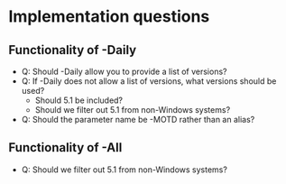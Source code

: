 # Implementation questions

## Functionality of -Daily

- Q: Should -Daily allow you to provide a list of versions?
- Q: If -Daily does not allow a list of versions, what versions should be used?
  - Should 5.1 be included?
  - Should we filter out 5.1 from non-Windows systems?
- Q: Should the parameter name be -MOTD rather than an alias?

## Functionality of -All

- Q: Should we filter out 5.1 from non-Windows systems?

